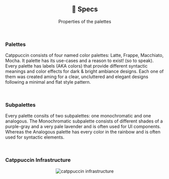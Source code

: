 <p align="center">
  <h2 align="center">🍙 Specs</h2>
</p>

<p align="center">
	Properties of the palettes
</p>

&nbsp;

### Palettes

Catppuccin consists of four named color palettes: Latte, Frappe, Macchiato, Mocha. It palette has its use-cases and a reason to exist! (so to speak). Every palette has labels (AKA colors) that provide different syntactic meanings and color effects for dark & bright ambiance designs. Each one of them was created aming for a clear, uncluttered and elegant designs following a minimal and flat style pattern.

&nbsp;

### Subpalettes

Every palette consits of two subpalettes: one monochromatic and one analogous. The Monochromatic subpalette consists of different shades of a purple-gray and a very pale lavender and is often used for UI components. Whereas the Analogous palette has every color in the rainbow and is often used for syntactic elements.

&nbsp;

### Catppuccin Infrastructure

<p align="center">
<img src="https://raw.githubusercontent.com/catppuccin/catppuccin/dev/assets/palette/infrastructure.png" alt="catppuccin infrastructure"/>
</p>
